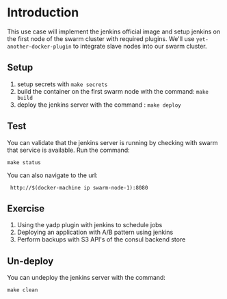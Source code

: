 # Introduction

This use case will implement the jenkins official image
and setup jenkins on the first node of the swarm cluster
with required plugins.  We'll use `yet-another-docker-plugin` to
integrate slave nodes into our swarm cluster.

## Setup
1. setup secrets with `make secrets`
1. build the container on the first swarm node with the command:
   `make build`
2. deploy the jenkins server with the command : `make deploy`

## Test

You can validate that the jenkins server is running by checking
with swarm that service is available.  Run the command:
```
make status
```

You can also navigate to the url:  
```
 http://$(docker-machine ip swarm-node-1):8080
```

## Exercise
1. Using the yadp plugin with jenkins to schedule jobs
1. Deploying an application with A/B pattern using jenkins
1. Perform backups with S3 API's of the consul backend store

## Un-deploy

You can undeploy the jenkins server with the command:
```
make clean
```
